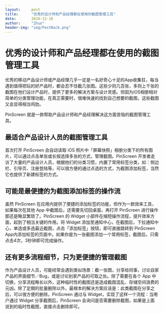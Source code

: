 ```yaml
---
layout:     post
title:      "优秀的设计师和产品经理都在使用的截图管理工具"
date:       2016-12-16
author:     "Zhuo"
header-img: "img/PostBack.png"
---
```



# 优秀的设计师和产品经理都在使用的截图管理工具

优秀的移动产品设计师或产品经理几乎一定是一名好奇心十足的App收集狂，每当遇到值得把玩的好产品时，都会忍不住截几张图。这些少则几百张，多则上千张的截图在他们设计产品时，提供了更多的解决方案与设计灵感。但因为iOS相册相对简单的分类管理功能，在真正需要时，很难快速的找到自己想要的截图，这些截图又会显得相当鸡肋。

PinScreen 就是一款帮助产品设计师和产品经理解决这方面苦恼的截图管理工具。

## 最适合产品设计人员的截图管理工具
首次打开 PinScreen 会自动读取 iOS 照片中「屏幕快照」相册分类下的所有图片，可以通过点击单张或长按选择多张的方式，管理截图。PinScreen 开发者走访了大量的产品设计人员，根据他们的分类习惯，内置了常用标签分类，如：侧边栏、引导页、注册登陆等，可以很方便的通过点选的方式，为截图添加标签，当然它也提供了新建标签的方式。

## 可能是最便捷的为截图添加标签的操作流
虽然 PinScreen 在应用内提供了便捷的添加标签的功能，但作为一款效率工具，如果每次在其他 App 中截图后，还需要先切回桌面，再打开 PinScreen 进行操作那还是略显繁琐了。PinScreen 的 Widget 小部件在缩短操作流程，提升效率方面，起到了相当关键的作用。将 Widget 添加至通知中心，在截图后，下拉通知中心，单选或多选最近截图，点击「添加标签」按钮，即可直接跳转到 PinScreen App内添加标签的页面中。如果你是为一张截图添加一个常用标签，截图后，只需点击4次，3秒钟即可完成操作。

## 还有更多流程细节，只为更便捷的管理截图
作为产品设计人员，可能经常会遇到类似场景：截一张图，分享给同事，讨论自家产品的界面细节／Bug，或是讨论别家产品的可取之处。除了需要在各个 App 中切换，分享流程略长以外，这种临时性的截图还是造成截图混乱、存储空间浪费的元凶。除了定期的批量删除以外，最根本的解决方案应该是：此类截图在分享之后，可以很方便的删除。PinScreen 通过与 Widget，实现了这样一个流程：当用户通过 Widget 分享截图后，PinScreen 会询问是否需要删除截图，如果是上面说到的临时性截图，直接点击删除即可。